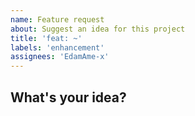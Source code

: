 ```yaml
---
name: Feature request
about: Suggest an idea for this project
title: 'feat: ~'
labels: 'enhancement'
assignees: 'EdamAme-x'
---
```


## What's your idea?
